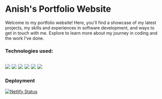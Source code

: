 # Anish's Portfolio Website 

Welcome to my portfolio website! Here, you'll find a showcase of my latest projects, my skills and experiences in software development, and ways to get in touch with me. Explore to learn more about my journey in coding and the work I've done.



### Technologies used:

![](https://img.shields.io/badge/JavaScript-323330?style=for-the-badge&logo=javascript&logoColor=F7DF1E)
![](https://img.shields.io/badge/HTML5-E34F26?style=for-the-badge&logo=html5&logoColor=white)
![](https://img.shields.io/badge/CSS3-1572B6?style=for-the-badge&logo=css3&logoColor=white)
![](https://img.shields.io/badge/Tailwind_CSS-38B2AC?style=for-the-badge&logo=tailwind-css&logoColor=white)
![](https://img.shields.io/badge/Gatsby-663399?style=for-the-badge&logo=gatsby&logoColor=white)
![](https://img.shields.io/badge/React-20232A?style=for-the-badge&logo=react&logoColor=61DAFB)
---
### Deployment

[![Netlify Status](https://api.netlify.com/api/v1/badges/777f133a-ff28-4c42-af09-1e296f742d71/deploy-status)](https://app.netlify.com/sites/anish-sahoo-portfolio/deploys)
